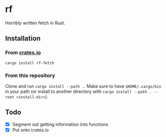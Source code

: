 # rf
Horribly written fetch in Rust.

## Installation

### From [crates.io](https://crates.io/crates/rf-fetch)
`cargo install rf-fetch`

### From this repository
Clone and run `cargo install --path .`.
Make sure to have `$HOME/.cargo/bin` in your path (or install to another directory with `cargo install --path . --root <install-dir>`).

## Todo
- [x] Segment out getting information into functions
- [x] Put onto crates.io
